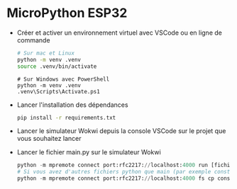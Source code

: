 # MicroPython ESP32

- Créer et activer un environnement virtuel avec VSCode ou en ligne de commande

    ```bash
    # Sur mac et Linux
    python -m venv .venv
    source .venv/bin/activate
    ```

    ```pwsh
    # Sur Windows avec PowerShell
    python -m venv .venv
    .venv\Scripts\Activate.ps1
    ```

- Lancer l'installation des dépendances

    ```bash
    pip install -r requirements.txt
    ```

- Lancer le simulateur Wokwi depuis la console VSCode sur le projet que vous souhaitez lancer
- Lancer le fichier main.py sur le simulateur Wokwi

    ```python
    python -m mpremote connect port:rfc2217://localhost:4000 run [fichier_python.py]
    # Si vous avez d'autres fichiers python que main (par exemple constants.py)
    python -m mpremote connect port:rfc2217://localhost:4000 fs cp constants.py :constants.py + run main.py
    ```
